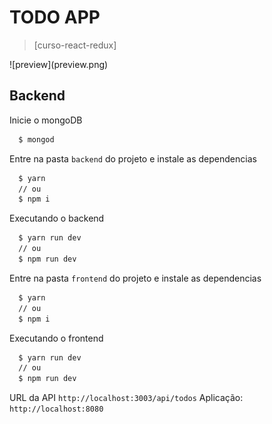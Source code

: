 # TODO APP
> [curso-react-redux]

<span align="center">
![preview](preview.png)
</span>

## Backend

Inicie o mongoDB
```bash
  $ mongod
```

Entre na pasta `backend` do projeto e instale as dependencias
```bash
  $ yarn
  // ou
  $ npm i
```

Executando o backend
```bash
  $ yarn run dev
  // ou
  $ npm run dev
```

Entre na pasta `frontend` do projeto e instale as dependencias
```bash
  $ yarn
  // ou
  $ npm i
```

Executando o frontend
```bash
  $ yarn run dev
  // ou
  $ npm run dev
```

URL da API `http://localhost:3003/api/todos`
Aplicação: `http://localhost:8080`